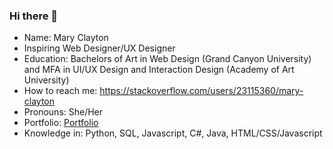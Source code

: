 ### Hi there 👋


- Name: Mary Clayton
- Inspiring Web Designer/UX Designer
- Education: Bachelors of Art in Web Design (Grand Canyon University) and MFA in UI/UX Design and Interaction Design (Academy of Art University)
- How to reach me: https://stackoverflow.com/users/23115360/mary-clayton
- Pronouns: She/Her
- Portfolio: [Portfolio](https://www.marycathleandesigns.com/)
- Knowledge in: Python, SQL, Javascript, C#, Java, HTML/CSS/Javascript
